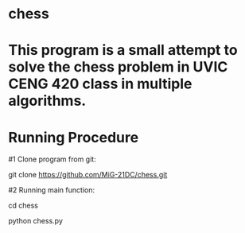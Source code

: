 # chess

# This program is a small attempt to solve the chess problem in UVIC CENG 420 class in multiple algorithms.

# Running Procedure

#1 Clone program from git:

git clone https://github.com/MiG-21DC/chess.git

#2 Running main function:

cd chess

python chess.py


